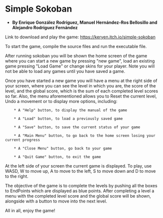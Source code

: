 # Simple Sokoban

* __By Enrique González Rodríguez, Manuel Hernández-Ros Bellosillo and Alejandro Rodríguez Fernández__

Link to download and play the game: https://keryen.itch.io/simple-sokoban

To start the game, compile the source files and run the executable file.

After running sokoban you will be shown the home screen of the game where you can start a new game by pressing "new game",
load an existing game pressing "Load Game" or change skins for your player. Note you will not be able to load any games until you have saved a game.

Once you have started a new game you will have a menu at the right side of your screen, where you can see the level in which you are, the score
of the level, and the global score, which is the sum of each completed level scores so far. Also, the menu aforementioned allows
you to Reset the current level, Undo a movement or to display more options, including:

 		* A "Help" button, to display the manual of the game  

		* A "Load" button, to load a previously saved game

		* A "Save" button, to save the current status of your game

		* A "Main Menu" button, to go back to the home screen losing your current progress

		* A "Close Menu" button, go back to your game

		* A "Quit Game" button, to exit the game

At the left side of your screen the current game is displayed. To play, use WASD, W to move up, A to move to the left,
S to move down and D to move to the right.

The objective of the game is to complete the levels by pushing all the boxes to EndPoints which are displayed as blue points. After completing
a level a menu with the completed level score and the global score will be shown, alongside with a button to move into the next level.

All in all, enjoy the game!

 
